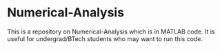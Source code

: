 # Numerical-Analysis
This is a repository on Numerical-Analysis which is in MATLAB code. It is useful for undergrad/BTech students who may want to run this code.
